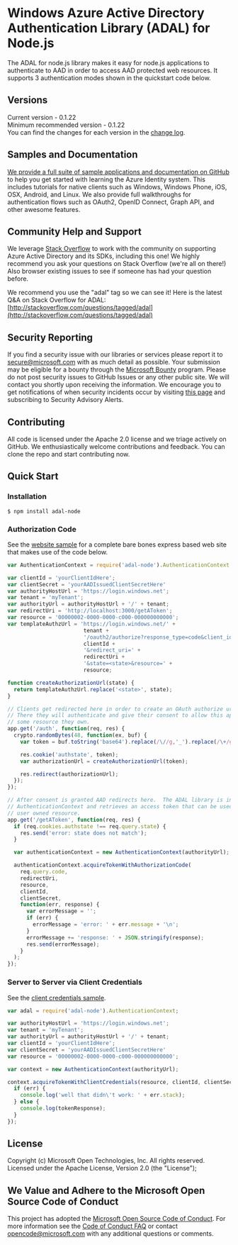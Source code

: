# Windows Azure Active Directory Authentication Library (ADAL) for Node.js
The ADAL for node.js library makes it easy for node.js applications to authenticate to AAD in order to access AAD protected web resources.  It supports 3 authentication modes shown in the quickstart code below.

## Versions
Current version - 0.1.22  
Minimum recommended version - 0.1.22  
You can find the changes for each version in the [change log](https://github.com/AzureAD/azure-activedirectory-library-for-nodejs/blob/master/changelog.txt).

## Samples and Documentation

[We provide a full suite of sample applications and documentation on GitHub](https://github.com/azure-samples?q=active-directory) to help you get started with learning the Azure Identity system. This includes tutorials for native clients such as Windows, Windows Phone, iOS, OSX, Android, and Linux. We also provide full walkthroughs for authentication flows such as OAuth2, OpenID Connect, Graph API, and other awesome features. 

## Community Help and Support

We leverage [Stack Overflow](http://stackoverflow.com/) to work with the community on supporting Azure Active Directory and its SDKs, including this one! We highly recommend you ask your questions on Stack Overflow (we're all on there!) Also browser existing issues to see if someone has had your question before. 

We recommend you use the "adal" tag so we can see it! Here is the latest Q&A on Stack Overflow for ADAL: [http://stackoverflow.com/questions/tagged/adal](http://stackoverflow.com/questions/tagged/adal)

## Security Reporting

If you find a security issue with our libraries or services please report it to [secure@microsoft.com](mailto:secure@microsoft.com) with as much detail as possible. Your submission may be eligible for a bounty through the [Microsoft Bounty](http://aka.ms/bugbounty) program. Please do not post security issues to GitHub Issues or any other public site. We will contact you shortly upon receiving the information. We encourage you to get notifications of when security incidents occur by visiting [this page](https://technet.microsoft.com/en-us/security/dd252948) and subscribing to Security Advisory Alerts.

## Contributing

All code is licensed under the Apache 2.0 license and we triage actively on GitHub. We enthusiastically welcome contributions and feedback. You can clone the repo and start contributing now. 

## Quick Start
### Installation

``` $ npm install adal-node ```

### Authorization Code

See the [website sample](https://github.com/MSOpenTech/azure-activedirectory-library-for-nodejs/blob/master/sample/website-sample.js) for a complete bare bones express based web site that makes use of the code below.

```javascript
var AuthenticationContext = require('adal-node').AuthenticationContext;

var clientId = 'yourClientIdHere';
var clientSecret = 'yourAADIssuedClientSecretHere'
var authorityHostUrl = 'https://login.windows.net';
var tenant = 'myTenant';
var authorityUrl = authorityHostUrl + '/' + tenant;
var redirectUri = 'http://localhost:3000/getAToken';
var resource = '00000002-0000-0000-c000-000000000000';
var templateAuthzUrl = 'https://login.windows.net/' + 
                        tenant + 
                        '/oauth2/authorize?response_type=code&client_id=' +
                        clientId + 
                        '&redirect_uri=' + 
                        redirectUri + 
                        '&state=<state>&resource=' + 
                        resource;

function createAuthorizationUrl(state) {
  return templateAuthzUrl.replace('<state>', state);
}

// Clients get redirected here in order to create an OAuth authorize url and redirect them to AAD.
// There they will authenticate and give their consent to allow this app access to
// some resource they own.
app.get('/auth', function(req, res) {
  crypto.randomBytes(48, function(ex, buf) {
    var token = buf.toString('base64').replace(/\//g,'_').replace(/\+/g,'-');

    res.cookie('authstate', token);
    var authorizationUrl = createAuthorizationUrl(token);

    res.redirect(authorizationUrl);
  });
});

// After consent is granted AAD redirects here.  The ADAL library is invoked via the
// AuthenticationContext and retrieves an access token that can be used to access the
// user owned resource.
app.get('/getAToken', function(req, res) {
  if (req.cookies.authstate !== req.query.state) {
    res.send('error: state does not match');
  }

  var authenticationContext = new AuthenticationContext(authorityUrl);

  authenticationContext.acquireTokenWithAuthorizationCode(
    req.query.code,
    redirectUri,
    resource,
    clientId, 
    clientSecret,
    function(err, response) {
      var errorMessage = '';
      if (err) {
        errorMessage = 'error: ' + err.message + '\n';
      }
      errorMessage += 'response: ' + JSON.stringify(response);
      res.send(errorMessage);
    }
  );
});
```

### Server to Server via Client Credentials

See the [client credentials sample](https://github.com/MSOpenTech/azure-activedirectory-library-for-nodejs/blob/master/sample/client-credentials-sample.js).

```javascript
var adal = require('adal-node').AuthenticationContext;

var authorityHostUrl = 'https://login.windows.net';
var tenant = 'myTenant';
var authorityUrl = authorityHostUrl + '/' + tenant;
var clientId = 'yourClientIdHere';
var clientSecret = 'yourAADIssuedClientSecretHere'
var resource = '00000002-0000-0000-c000-000000000000';

var context = new AuthenticationContext(authorityUrl);

context.acquireTokenWithClientCredentials(resource, clientId, clientSecret, function(err, tokenResponse) {
  if (err) {
    console.log('well that didn\'t work: ' + err.stack);
  } else {
    console.log(tokenResponse);
  }
});
```

## License
Copyright (c) Microsoft Open Technologies, Inc.  All rights reserved. Licensed under the Apache License, Version 2.0 (the "License"); 

## We Value and Adhere to the Microsoft Open Source Code of Conduct

This project has adopted the [Microsoft Open Source Code of Conduct](https://opensource.microsoft.com/codeofconduct/). For more information see the [Code of Conduct FAQ](https://opensource.microsoft.com/codeofconduct/faq/) or contact [opencode@microsoft.com](mailto:opencode@microsoft.com) with any additional questions or comments.
